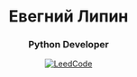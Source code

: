 <div id="header" align="center">
	<h1>Евегний Липин</h1>
	<h3>Python Developer</h3>
	<a href="https://leetcode.com/u/evgen_lipin/">
		<img src="https://img.shields.io/badge/dynamic/json?style=for-the-badge&labelColor=black&color=%23ffa116&label=Solved&query=solved&url=https%3A%2F%2Fleetcode-badge.vercel.app%2Fapi%2Fusers%2Fevgen_lee&logo=leetcode&logoColor=yellow" alt="LeedCode"/>
	</a>
</div>
